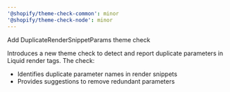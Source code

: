 ```yaml
---
'@shopify/theme-check-common': minor
'@shopify/theme-check-node': minor
---
```


Add DuplicateRenderSnippetParams theme check

Introduces a new theme check to detect and report duplicate parameters in Liquid render tags. The check:
- Identifies duplicate parameter names in render snippets
- Provides suggestions to remove redundant parameters

